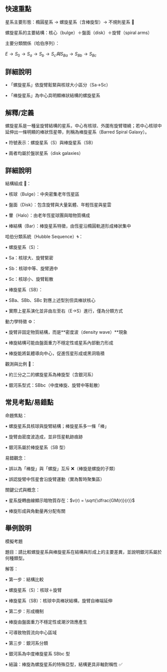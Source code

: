 ## 快速重點

星系主要形態：橢圓星系 → 螺旋星系（含棒旋型）→ 不規則星系 🌌

螺旋星系的主要結構：核心（bulge）＋盤面（disk）＋旋臂（spiral arms）

主要分類關係（哈伯序列）：

$E \to S_0 \to S_a \to S_b \to S_c 與 S_B{}_a \to S_B{}_b \to S_B{}_c$

## 詳細說明

• 「螺旋星系」依旋臂鬆緊與核球大小區分（Sa→Sc）

• 「棒旋星系」為中心具明顯棒狀結構的螺旋星系


## 解釋/定義

螺旋星系是一種呈旋臂結構的星系，中心有核球、外圍有旋臂環繞；若中心核球中延伸出一條明顯的棒狀恆星帶，則稱為棒旋星系（Barred Spiral Galaxy）。

• 符號表示：螺旋星系（S）與棒旋星系（SB）

• 兩者均屬於盤狀星系（disk galaxies）


## 詳細說明

結構組成 🌠：

• 核球（Bulge）：中央密集老年恆星區

• 盤面（Disk）：包含旋臂與大量氣體、年輕恆星與星雲

• 暈（Halo）：由老年恆星球團與暗物質構成

• 棒結構（Bar）：棒旋星系特徵，由恆星沿橢圓軌道形成棒狀集中

哈伯分類系統（Hubble Sequence）🌀：

• 螺旋星系（S）：

• Sa：核球大、旋臂緊密

• Sb：核球中等、旋臂適中

• Sc：核球小、旋臂鬆散

• 棒旋星系（SB）：

• SBa、SBb、SBc 對應上述型別但具棒狀核心

• 實際上星系演化並非由左至右（E→S）進行，僅為分類方式

動力學特徵 ⚙️：

• 旋臂非固定物質結構，而是**密度波（density wave）**現象

• 棒旋結構可能由盤面重力不穩定性或星系內部動力形成

• 棒旋能將氣體導向中心，促進恆星形成或黑洞吸積

觀測與比例 🔭：

• 約三分之二的螺旋星系為棒旋型（含銀河系）

• 銀河系型式：SBbc（中度棒旋、旋臂中等鬆散）


## 常見考點/易錯點

命題焦點：

• 螺旋星系具核球與旋臂結構；棒旋星系多一條「棒」

• 旋臂由密度波造成，並非恆星軌跡痕跡

• 銀河系屬於棒旋星系（SB 型）

易錯觀念：

• 誤以為「棒旋」與「螺旋」互斥 ❌（棒旋是螺旋的子類）

• 誤認旋臂中恆星會沿旋臂運動（實為暫時聚集區）

關鍵公式與概念：

• 星系旋轉曲線顯示暗物質存在：$v(r) = \sqrt{\dfrac{GM(r)}{r}}$

• 棒旋形成與角動量再分配有關


## 舉例說明

模擬考題

題目：請比較螺旋星系與棒旋星系在結構與形成上的主要差異，並說明銀河系屬於何種類型。

解答：

• 第一步：結構比較

• 螺旋星系（S）：核球＋旋臂

• 棒旋星系（SB）：核球中具棒狀結構，旋臂自棒端延伸

• 第二步：形成機制

• 棒旋由盤面重力不穩定性或潮汐效應產生

• 可導致物質流向中心區域

• 第三步：銀河系分類

• 銀河系為中度棒旋星系 SBbc 型

• 結論：棒旋為螺旋星系的特殊亞型，結構更具非軸對稱性 ✅
